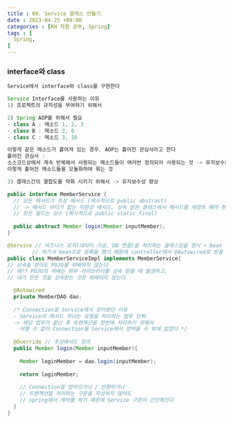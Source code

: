 ```yaml
---
title : 08. Service 클래스 만들기
date : 2023-04-25 +09:00
categories : [KH 학원 공부, Spring]
tags : [
  Spring,
]
---
```

<!-- ![](/assets/img/Spring/aaaa.png){:style="border:1px solid #eaeaea; border-radius: 7px; padding: 0px;" } -->
<!-- ![](/assets/img/Spring/6-1.png){:style="width:1000px" } -->

### interface와 class

```java
Service에서 interface와 class를 구현한다

Service Interface를 사용하는 이유
1) 프로젝트의 규칙성을 부여하기 위해서

2) Spring AOP를 위해서 필요
- class A : 메소드 1, 2, 3
- class B : 메소드 2, 6
- class C : 메소드 3, 10

이렇게 같은 메소드가 흩어져 있는 경우, AOP는 흩어진 관심사라고 한다
흩어진 관심사 : 
소스코드상에서 계속 반복해서 사용되는 메소드들이 여러번 정의되어 사용되는 것 -> 유지보수를 어렵게 만든다
이렇게 흩어진 메소드들을 모듈화하여 묶는 것

3) 클래스간의 결합도를 약화 시키기 위해서 -> 유지보수성 향상
```

```java
public interface MemberService {
  // 모든 메서드가 추상 메서드 (묵시적으로 public abstract)
  // -> 메서드 바디가 없는 미완성 메서드, 상속 받은 클래스에서 메서드를 재정의 해야 한다
  // 모든 필드는 상수 (묵시적으로 public static final)
  
  public abstract Member login(Member inputMember);
}
```

```java
@Service // 비즈니스 로직(데이터 가공, DB 연결)을 처리하는 클래스임을 명시 + bean 등록
        // 여기서 bean으로 등록을 했기 때문에 controller에서 @Autowired로 받을 수 있었다
public class MemberServiceImpl implements MemberService{
// 상속을 받아도 POJO를 위배하지 않는다
// 왜?? POJO의 위배는 외부 라이브러리를 상속 받을 때 발생하고,
// 내가 만든 것을 상속받는 것은 위배되지 않는다

  @Autowired
  private MemberDAO dao;
  
  /* Connection을 Service에서 얻어왔던 이유
  - Service의 메서드 하나는 요청을 처리하는 업무 단위
  -> 해당 업무가 끝난 후 트랜잭션을 한번에 처리하기 위해서 
    어쩔 수 없이 Connection을 Service에서 얻어올 수 밖에 없었다 */
  
  @Override // 추상메서드 정의
  public Member login(Member inputMember){
  
    Member loginMember = dao.login(inputMember);
  
    return loginMember;
  
    // Connection을 얻어오거나 / 반환하거나
    // 트랜잭션을 처리하는 구문을 작성하지 않아도
    // spring에서 제어를 하기 때문에 Service 구문이 간단해진다
  }
}
```
